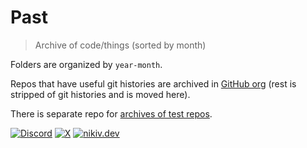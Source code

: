 # Past

> Archive of code/things (sorted by month)

Folders are organized by `year-month`.

Repos that have useful git histories are archived in [GitHub org](https://github.com/past-nikiv) (rest is stripped of git histories and is moved here).

There is separate repo for [archives of test repos](https://github.com/nikitavoloboev/past-test).

[![Discord](https://go.nikiv.dev/badge-discord)](https://go.nikiv.dev/discord) [![X](https://go.nikiv.dev/badge-x)](https://x.com/nikitavoloboev) [![nikiv.dev](https://go.nikiv.dev/badge-nikiv)](https://nikiv.dev)
